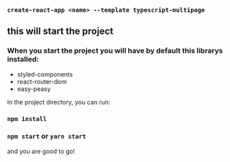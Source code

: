 ### `create-react-app <name> --template typescript-multipage`

## this will start the project

### When you start the project you will have by default this librarys installed:
  * styled-components
  * react-router-dom
  * easy-peasy

In the project directory, you can run:

### `npm install`

### `npm start` or `yarn start`

and you are good to go!
